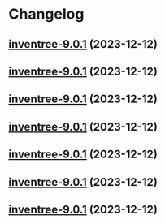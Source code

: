 # Changelog



## [inventree-9.0.1](https://github.com/truecharts/charts/compare/inventree-8.0.3...inventree-9.0.1) (2023-12-12)




## [inventree-9.0.1](https://github.com/truecharts/charts/compare/inventree-8.0.3...inventree-9.0.1) (2023-12-12)




## [inventree-9.0.1](https://github.com/truecharts/charts/compare/inventree-8.0.3...inventree-9.0.1) (2023-12-12)




## [inventree-9.0.1](https://github.com/truecharts/charts/compare/inventree-8.0.3...inventree-9.0.1) (2023-12-12)




## [inventree-9.0.1](https://github.com/truecharts/charts/compare/inventree-8.0.3...inventree-9.0.1) (2023-12-12)




## [inventree-9.0.1](https://github.com/truecharts/charts/compare/inventree-8.0.3...inventree-9.0.1) (2023-12-12)




## [inventree-9.0.1](https://github.com/truecharts/charts/compare/inventree-8.0.3...inventree-9.0.1) (2023-12-12)

